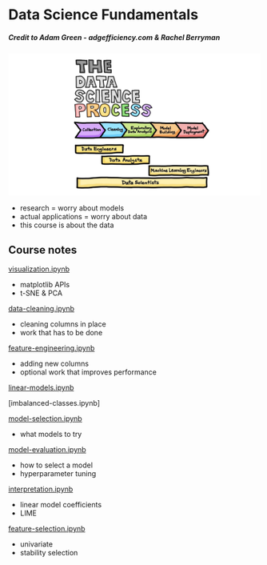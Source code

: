 # Data Science Fundamentals
##### Credit to Adam Green - adgefficiency.com & Rachel Berryman
![DS_PROCESS](./images/7_page.jpg)

- research = worry about models
- actual applications = worry about data
- this course is about the data

## Course notes

[visualization.ipynb](https://github.com/ADGEfficiency/teaching-monolith/blob/master/data-science/visualization.ipynb)
- matplotlib APIs
- t-SNE & PCA

[data-cleaning.ipynb](https://github.com/ADGEfficiency/teaching-monolith/blob/master/data-science/data-cleaning.ipynb)
- cleaning columns in place
- work that has to be done

[feature-engineering.ipynb](https://github.com/ADGEfficiency/teaching-monolith/blob/master/data-science/feature-engineering.ipynb)
- adding new columns
- optional work that improves performance

[linear-models.ipynb](https://github.com/ADGEfficiency/teaching-monolith/blob/master/data-science/linear-models.ipynb)

[imbalanced-classes.ipynb]

[model-selection.ipynb](https://github.com/ADGEfficiency/teaching-monolith/blob/master/data-science/model-selection.ipynb)
- what models to try

[model-evaluation.ipynb](https://github.com/ADGEfficiency/teaching-monolith/blob/master/data-science/model-evaluation.ipynb)
- how to select a model
- hyperparameter tuning

[interpretation.ipynb](https://github.com/ADGEfficiency/teaching-monolith/blob/master/data-science/interpretation.ipynb)
- linear model coefficients
- LIME

[feature-selection.ipynb](https://github.com/ADGEfficiency/teaching-monolith/blob/master/data-science/feature-selection.ipynb)
- univariate
- stability selection
